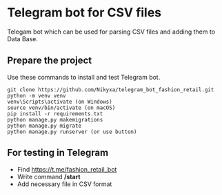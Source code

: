 # Telegram bot for CSV files

Telegam bot which can be used for parsing CSV files and adding them to Data Base.

## Prepare the project
Use these commands to install and test Telegram bot.

```
git clone https://github.com/Nikyxa/telegram_bot_fashion_retail.git
python -m venv venv
venv\Scripts\activate (on Windows)
source venv/bin/activate (on macOS)
pip install -r requirements.txt
python manage.py makemigrations
python manage.py migrate
python manage.py runserver (or use button)
```

## For testing in Telegram
- Find https://t.me/fashion_retail_bot
- Write command **/start**
- Add necessary file in CSV format